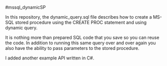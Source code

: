 #mssql_dynamicSP

In this repository, the dynamic_query.sql file describes how to create a MS-SQL stored procedure using the CREATE PROC statement and using dynamic query.

It is nothing more than prepared SQL code that you save so you can reuse the code.
In addition to running this same query over and over again you also have the ability to pass parameters to the stored procedure.

I added another example API written in C#.
